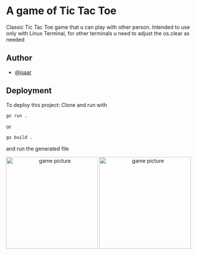 # A game of Tic Tac Toe

Classic Tic Tac Toe game that u can play with other person.
Intended to use only with Linux Terminal, for other terminals u need to adjust the os.clear as needed

## Author

- [@jsaar](https://01.kood.tech/git/jsaar)

## Deployment

To deploy this project:
Clone and run with
```bash
go run .
```
or
```bash
go build .
```
and run the generated file

<p align="center">
<img src="555.png" width="250" height="auto" title="game picture">
  <img src="5555.png" width="250" height="auto" title="game picture">
</p>
